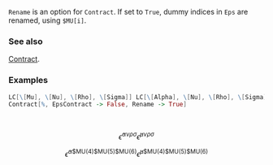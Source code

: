 `Rename` is an option for `Contract`. If set to `True`, dummy indices in `Eps` are renamed, using `$MU[i]`.

### See also

[Contract](Contract).

### Examples

```mathematica
LC[\[Mu], \[Nu], \[Rho], \[Sigma]] LC[\[Alpha], \[Nu], \[Rho], \[Sigma]]
Contract[%, EpsContract -> False, Rename -> True] 
  
 

```

$$\bar{\epsilon }^{\alpha \nu \rho \sigma } \bar{\epsilon }^{\mu \nu \rho \sigma }$$

$$\bar{\epsilon }^{\alpha \text{$\$$MU}(4)\text{$\$$MU}(5)\text{$\$$MU}(6)} \bar{\epsilon }^{\mu \text{$\$$MU}(4)\text{$\$$MU}(5)\text{$\$$MU}(6)}$$